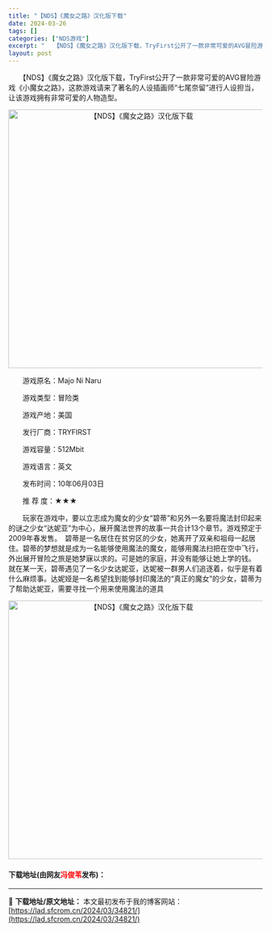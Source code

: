 ```yaml
---
title: "【NDS】《魔女之路》汉化版下载"
date: 2024-03-26
tags: []
categories: ["NDS游戏"]
excerpt: "　　【NDS】《魔女之路》汉化版下载，TryFirst公开了一款非常可爱的AVG冒险游戏《小魔女之路》，这款游戏请来了著名的人设插画师&ldquo;七尾奈留&rdquo;进行人设担当，让该游戏拥有非常可爱的人物造型。 　　游戏原名：Majo Ni Naru 　　游戏类型：冒险类 　　游戏产地：美国 &hellip;"
layout: post
---
```


 <p>　　【NDS】《魔女之路》汉化版下载，TryFirst公开了一款非常可爱的AVG冒险游戏《小魔女之路》，这款游戏请来了著名的人设插画师&ldquo;七尾奈留&rdquo;进行人设担当，让该游戏拥有非常可爱的人物造型。</p> <p align="center"><img align="" border="0" src="https://lad.sfcrom.cn/wp-content/uploads/2024/03/20240326_66022c73788f3.jpg" width="512" alt="【NDS】《魔女之路》汉化版下载" /></p> <p>　　游戏原名：Majo Ni Naru</p> <p>　　游戏类型：冒险类</p> <p>　　游戏产地：美国</p> <p>　　发行厂商：TRYFIRST</p> <p>　　游戏容量：512Mbit</p> <p>　　游戏语言：英文</p> <p>　　发布时间：10年06月03日</p> <p>　　推 荐 度：★★★</p> <p>　　玩家在游戏中，要以立志成为魔女的少女&ldquo;碧蒂&rdquo;和另外一名要将魔法封印起来的谜之少女&ldquo;达妮亚&rdquo;为中心，展开魔法世界的故事一共合计13个章节。游戏预定于2009年春发售。　碧蒂是一名居住在贫穷区的少女，她离开了双亲和祖母一起居住。碧蒂的梦想就是成为一名能够使用魔法的魔女，能够用魔法扫把在空中飞行，外出展开冒险之旅是她梦寐以求的。可是她的家庭，并没有能够让她上学的钱。　就在某一天，碧蒂遇见了一名少女达妮亚，达妮被一群男人们追逐着，似乎是有着什么麻烦事。达妮娅是一名希望找到能够封印魔法的&ldquo;真正的魔女&rdquo;的少女，碧蒂为了帮助达妮亚，需要寻找一个用来使用魔法的道具</p> <p align="center"><img align="" border="0" src="https://lad.sfcrom.cn/wp-content/uploads/2024/03/20240326_66022c73dd22a.jpg" width="512" alt="【NDS】《魔女之路》汉化版下载" /></p> <p><h4>下载地址(由网友<font color="red">冯俊苇</font>发布)：</h4></p> 

---
📖 **下载地址/原文地址：** 本文最初发布于我的博客网站：[https://lad.sfcrom.cn/2024/03/34821/](https://lad.sfcrom.cn/2024/03/34821/)
